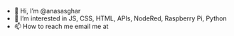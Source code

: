 - 👋 Hi, I’m @anasasghar
- 👀 I’m interested in JS, CSS, HTML, APIs, NodeRed, Raspberry Pi, Python
- 📫 How to reach me email me at 

<!---
anasasghar/anasasghar is a ✨ special ✨ repository because its `README.md` (this file) appears on your GitHub profile.
You can click the Preview link to take a look at your changes.
--->
